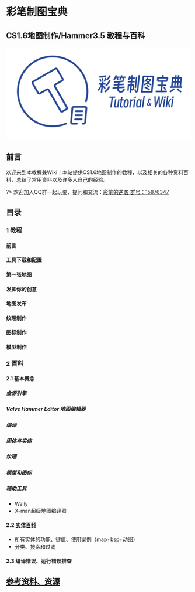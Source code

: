 # 彩笔制图宝典
## CS1.6地图制作/Hammer3.5 教程与百科
![logo](resources/logo_title.svg ':size=60%')
## 前言
欢迎来到本教程兼Wiki！本站提供CS1.6地图制作的教程，以及相关的各种资料百科，总结了常用资料以及许多人自己的经验。

?> 欢迎加入QQ群一起玩耍、提问和交流：[彩笔的逆袭 群号：15876347](https://jq.qq.com/?_wv=1027&k=e6eqbt1u)

## 目录
### 1 教程
#### 前言
#### 工具下载和配置
#### 第一张地图
#### 发挥你的创意
#### 地图发布
#### 纹理制作
#### 图标制作
#### 模型制作


### 2 百科
#### 2.1 基本概念
##### 金源引擎
##### Valve Hammer Editor 地图编辑器
##### 编译
##### 固体与实体
##### 纹理
##### 模型和图标
##### 辅助工具
- Wally
- X-man超级地图编译器

#### 2.2 [实体百科](wiki/entity/)
- 所有实体的功能、键值、使用案例（map+bsp+动图）
- 分类、搜索和过滤

#### 2.3 编译错误、运行错误排查

## [参考资料、资源](reference)